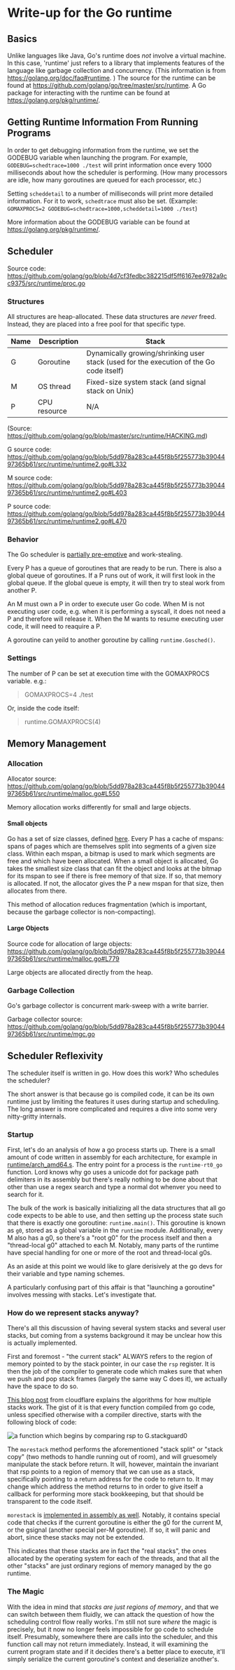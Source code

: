 # Write-up for the Go runtime

## Basics

Unlike languages like Java, Go's runtime does *not* involve a virtual machine.
In this case, 'runtime' just refers to a library that implements features of the language like garbage collection and concurrency.
(This information is from https://golang.org/doc/faq#runtime. )
The source for the runtime can be found at https://github.com/golang/go/tree/master/src/runtime.
A Go package for interacting with the runtime can be found at https://golang.org/pkg/runtime/.


## Getting Runtime Information From Running Programs

In order to get debugging information from the runtime, we set the GODEBUG variable when launching the program.
For example, `GODEBUG=schedtrace=1000 ./test` will print information once every 1000 milliseconds about how the scheduler is performing.
(How many processors are idle, how many goroutines are queued for each processor, etc.)


Setting `scheddetail` to a number of milliseconds will print more detailed information.
For it to work, `schedtrace` must also be set.
(Example: `GOMAXPROCS=2 GODEBUG=schedtrace=1000,scheddetail=1000 ./test`)

More information about the GODEBUG variable can be found at https://golang.org/pkg/runtime/.

## Scheduler

Source code: https://github.com/golang/go/blob/4d7cf3fedbc382215df5ff6167ee9782a9cc9375/src/runtime/proc.go

### Structures

All structures are heap-allocated.
These data structures are *never* freed.
Instead, they are placed into a free pool for that specific type.

| Name | Description  | Stack |
|------|--------------|-------|
| G    | Goroutine    |  Dynamically growing/shrinking user stack (used for the execution of the Go code itself)     |
| M    | OS thread   |  Fixed-size system stack (and signal stack on Unix) |
| P | CPU resource | N/A |

(Source: https://github.com/golang/go/blob/master/src/runtime/HACKING.md)

G source code: https://github.com/golang/go/blob/5dd978a283ca445f8b5f255773b3904497365b61/src/runtime/runtime2.go#L332

M source code: https://github.com/golang/go/blob/5dd978a283ca445f8b5f255773b3904497365b61/src/runtime/runtime2.go#L403

P source code: https://github.com/golang/go/blob/5dd978a283ca445f8b5f255773b3904497365b61/src/runtime/runtime2.go#L470

### Behavior

The Go scheduler is [partially pre-emptive](https://github.com/golang/go/issues/11462) and work-stealing.

Every P has a queue of goroutines that are ready to be run.
There is also a global queue of goroutines.
If a P runs out of work, it will first look in the global queue.
If the global queue is empty, it will then try to steal work from another P.

An M must own a P in order to execute user Go code.
When M is not executing user code, e.g. when it is performing a syscall, it does not need a P and therefore will release it.
When the M wants to resume executing user code, it will need to reaquire a P.

A goroutine can yeild to another goroutine by calling `runtime.Gosched()`.

### Settings

The number of P can be set at execution time with the GOMAXPROCS variable. e.g.:

>GOMAXPROCS=4 ./test

Or, inside the code itself:

> runtime.GOMAXPROCS(4)

## Memory Management

### Allocation

Allocator source: https://github.com/golang/go/blob/5dd978a283ca445f8b5f255773b3904497365b61/src/runtime/malloc.go#L550

Memory allocation works differently for small and large objects.

#### Small objects

Go has a set of size classes, defined [here](https://github.com/golang/go/blob/7ee43faf78f3b0c97c315c28f13dd802047af0c8/src/runtime/mksizeclasses.go).
Every P has a cache of mspans: spans of pages which are themselves split into segments of a given size class.
Within each mspan, a bitmap is used to mark which segments are free and which have been allocated.
When a small object is allocated, Go takes the smallest size class that can fit the object and looks at the bitmap for its mspan to see if there is free memory of that size.
If so, that memory is allocated.
If not, the allocator gives the P a new mspan for that size, then allocates from there.

This method of allocation reduces fragmentation (which is important, because the garbage collector is non-compacting).

#### Large Objects

Source code for allocation of large objects: https://github.com/golang/go/blob/5dd978a283ca445f8b5f255773b3904497365b61/src/runtime/malloc.go#L779

Large objects are allocated directly from the heap.

### Garbage Collection

Go's garbage collector is concurrent mark-sweep with a write barrier. 

Garbage collector source: https://github.com/golang/go/blob/5dd978a283ca445f8b5f255773b3904497365b61/src/runtime/mgc.go

## Scheduler Reflexivity

The scheduler itself is written in go.
How does this work? Who schedules the scheduler?

The short answer is that because go is compiled code, it can be its own runtime just by limiting the features it uses during startup and scheduling.
The long answer is more complicated and requires a dive into some very nitty-gritty internals.

### Startup

First, let's do an analysis of how a go process starts up.
There is a small amount of code written in assembly for each architecture, for example in [runtime/arch_amd64.s](https://github.com/golang/go/blob/4d7cf3fedbc382215df5ff6167ee9782a9cc9375/src/runtime/asm_amd64.s).
The entry point for a process is the `runtime·rt0_go` function.
Lord knows why go uses a unicode dot for package path delimiters in its assembly but there's really nothing to be done about that other than use a regex search and type a normal dot whenver you need to search for it.

The bulk of the work is basically initializing all the data structures that all go code expects to be able to use, and then setting up the process state such that there is exactly one goroutine: `runtime.main()`.
This goroutine is known as `g0`, stored as a global variable in the `runtime` module.
Additionally, every M also has a g0, so there's a "root g0" for the process itself and then a "thread-local g0" attached to each M.
Notably, many parts of the runtime have special handling for one or more of the root and thread-local g0s.

As an aside at this point we would like to glare derisively at the go devs for their variable and type naming schemes.

A particularly confusing part of this affair is that "launching a goroutine" involves messing with stacks.
Let's investigate that.

### How do we represent stacks anyway?

There's all this discussion of having several system stacks and several user stacks, but coming from a systems background it may be unclear how this is actually implemented.

First and foremost - "the current stack" ALWAYS refers to the region of memory pointed to by the stack pointer, in our case the `rsp` register.
It is then the job of the compiler to generate code which makes sure that when we push and pop stack frames (largely the same way C does it), we actually have the space to do so.

[This blog post](https://blog.cloudflare.com/how-stacks-are-handled-in-go/) from cloudflare explains the algorithms for how multiple stacks work.
The gist of it is that every function compiled from go code, unless specified otherwise with a compiler directive, starts with the following block of code:

![a function which begins by comparing rsp to G.stackguard0](./img/func_start.png)

The `morestack` method performs the aforementioned "stack split" or "stack copy" (two methods to handle running out of room), and will gruesomely manipulate the stack before return.
It will, however, maintain the invariant that rsp points to a region of memory that we can use as a stack, specifically pointing to a return address for the code to return to.
It may change which address the method returns to in order to give itself a callback for performing more stack bookkeeping, but that should be transparent to the code itself.

`morestack` is [implemented in assembly as well](https://github.com/golang/go/blob/4d7cf3fedbc382215df5ff6167ee9782a9cc9375/src/runtime/asm_amd64.s#L415).
Notably, it contains special code that checks if the current goroutine is either the g0 for the current M, or the gsignal (another special per-M goroutine).
If so, it will panic and abort, since these stacks may not be extended.

This indicates that these stacks are in fact the "real stacks", the ones allocated by the operating system for each of the threads, and that all the other "stacks" are just ordinary regions of memory managed by the go runtime.

### The Magic

With the idea in mind that _stacks are just regions of memory_, and that we can switch between them fluidly, we can attack the question of how the scheduling control flow really works.
I'm still not sure _where_ the magic is precisely, but it now no longer feels impossible for go code to schedule itself.
Presumably, somewhere there are calls into the scheduler, and this function call may not return immediately.
Instead, it will examining the current program state and if it decides there's a better place to execute, it'll simply serialize the current goroutine's context and deserialize another's.
